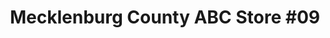 ---
title: "Mecklenburg County ABC Store #09"
url: /charlotte/mecklenburg-county-abc-store-09/
shop: Spirituosen
---